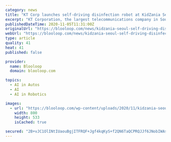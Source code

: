 ```yaml
---
category: news
title: "KT Corp launches self-driving disinfection robot at KidZania Seoul"
excerpt: "KT Corporation, the largest telecommunications company in South Korea, is providing a self-driving disinfection robot service at KidZania."
publishedDateTime: 2020-11-05T11:31:00Z
originalUrl: "https://blooloop.com/news/kidzania-seoul-self-driving-disinfection-robot/"
webUrl: "https://blooloop.com/news/kidzania-seoul-self-driving-disinfection-robot/"
type: article
quality: 41
heat: 41
published: false

provider:
  name: Blooloop
  domain: blooloop.com

topics:
  - AI in Autos
  - AI
  - AI in Robotics

images:
  - url: "https://blooloop.com/wp-content/uploads/2020/11/kidzania-seoul-self-driving-disinfecting-robot.jpg"
    width: 800
    height: 533
    isCached: true

secured: "2B+vJC1OlINtIUaouBgjITFRQF+Jgf4kqKyS+f2QN6TaQCPRQJJf6JNobIWAsxLkcTJjSwvNiSf6tXcEN6JIiMPqeVlFPI57kWXZGYhSyXXvgPa4R0+B5wXwgADtyieS5eA2cc+SqOZUGZyB1SZJKGqICwo4Y/7cB1txjsg69HeIwHBqrX4Cfp5+qehz0eqkHed6YI2xrpaASML2NAQGKeWEMxtCoLvUOGAU0zov0mn8a8cZhLjtcMJFaq838iMUtADDqIyJHPkpxEGpoH39Cb10K1t7YfshraopvU5EjF46zFE05c9hFwWtxTWL2SAIaKMFtdJpXGZ+ASsGPoPMWlVPSj+82BXOBYMYNO41/w4=;L1NUfHzQktqoJjc/LVavpg=="
---
```


